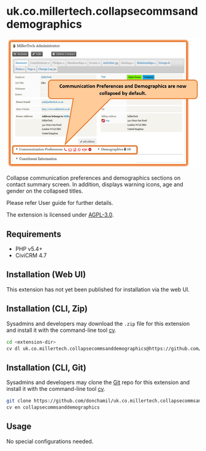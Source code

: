 # uk.co.millertech.collapsecommsanddemographics

![Screenshot](images/screenshot.png)

Collapse communication preferences and demographics sections on contact summary screen. In addition, displays warning icons, age and gender on the collapsed titles. 

Please refer User guide for further details.

The extension is licensed under [AGPL-3.0](LICENSE.txt).

## Requirements

* PHP v5.4+
* CiviCRM 4.7

## Installation (Web UI)

This extension has not yet been published for installation via the web UI.

## Installation (CLI, Zip)

Sysadmins and developers may download the `.zip` file for this extension and
install it with the command-line tool [cv](https://github.com/civicrm/cv).

```bash
cd <extension-dir>
cv dl uk.co.millertech.collapsecommsanddemographics@https://github.com/donchamil/uk.co.millertech.collapsecommsanddemographics/archive/master.zip
```

## Installation (CLI, Git)

Sysadmins and developers may clone the [Git](https://en.wikipedia.org/wiki/Git) repo for this extension and
install it with the command-line tool [cv](https://github.com/civicrm/cv).

```bash
git clone https://github.com/donchamil/uk.co.millertech.collapsecommsanddemographics.git
cv en collapsecommsanddemographics
```

## Usage

No special configurations needed.
